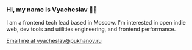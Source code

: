 ### Hi, my name is Vyacheslav 👋🏻

I am a frontend tech lead based in Moscow. I'm interested in open indie web, dev tools and utilities engineering, and frontend performance.

[Email me at vyacheslav@pukhanov.ru](mailto:vyacheslav@pukhanov.ru)
